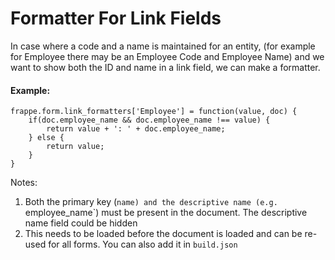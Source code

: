 <!-- base_template: frappe_io/www/frappe/frappe_base.html --><!-- add-breadcrumbs -->
# Formatter For Link Fields

In case where a code and a name is maintained for an entity, (for example for Employee there may be an Employee Code and Employee Name) and we want to show both the ID and name in a link field, we can make a formatter.

#### Example:

	frappe.form.link_formatters['Employee'] = function(value, doc) {
		if(doc.employee_name && doc.employee_name !== value) {
			return value + ': ' + doc.employee_name;
		} else {
			return value;
		}
	}

Notes:

1. Both the primary key (`name) and the descriptive name (e.g. `employee_name`) must be present in the document. The descriptive name field could be hidden
1. This needs to be loaded before the document is loaded and can be re-used for all forms. You can also add it in `build.json`

